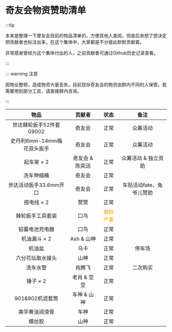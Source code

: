 # 奇友会物资赞助清单

:::tip

本来是整理一下摩友会目前的物品清单的，方便其他人查阅，但是后来想了想决定把贡献者也标注出来，在这个集体中，大家都是不分彼此默默贡献着。

非常感谢曾经为这个集体付出的人，之前贡献者可通过Github历史记录查看。

:::



::: warning 注意

因物业整顿，造成物资大量丢失，目前现存奇友会的物资由群内不同的人保管。若需要用到部分工具，请直接群内咨询。

:::

|            物品            |     贡献者      |                状态                 |           备注           |
| :------------------------: | :-------------: | :---------------------------------: | :----------------------: |
|  世达棘轮扳手52件套09002   |     奇友会      |                正常                 |         众筹活动         |
| 史丹利6mm-14mm梅花双头扳手 |     奇友会      |                正常                 |         众筹活动         |
|         起车架 × 2         | 奇友会 & 陈奕迅 |                正常                 |   众筹活动 & 独立资助    |
|         洗车伸缩桶         |     奇友会      |                正常                 |                          |
|   世达活动扳手33.6mm开口   |     奇友会      |                正常                 | 车贴活动fate、兔爷儿赞助 |
|         搭电线 × 2         |      赞赞       |                正常                 |                          |
|      棘轮扳手工具套装      |      口鸟       | <font color=orange >磨损严重</font> |                          |
|       铅蓄电池充电器       |      口鸟       |                正常                 |                          |
|        机油漏斗 × 2        |   Ash & 山神    |                正常                 |                          |
|           机油盆           |      乌卡       |                正常                 |          停车场          |
|      六分花坛取水接头      |      山神       |                正常                 |                          |
|          洗车水管          |     肖腾飞      |                正常                 |         二次购买         |
|          锤子 × 2          |   老肖 & 空空   |                正常                 |                          |
|      901&902机滤套筒       |   车神 & 山神   |                正常                 |                          |
|       美孚黄油润滑膏       |      车神       |                正常                 |                          |
|           螺丝胶           |      山神       |                正常                 |                          |

